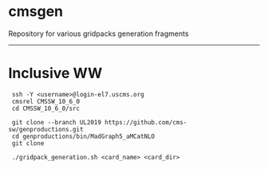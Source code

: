 # cmsgen
Repository for various gridpacks generation fragments

---------------

# Inclusive WW

```
 ssh -Y <username>@login-el7.uscms.org
 cmsrel CMSSW_10_6_0
 cd CMSSW_10_6_0/src
 
 git clone --branch UL2019 https://github.com/cms-sw/genproductions.git
 cd genproductions/bin/MadGraph5_aMCatNLO
 git clone 
 
 ./gridpack_generation.sh <card_name> <card_dir>
```
